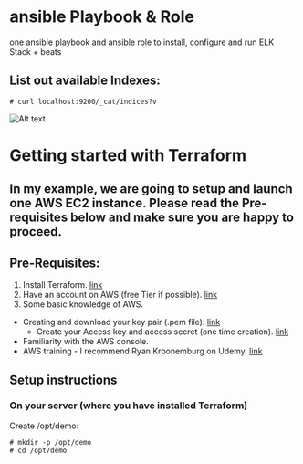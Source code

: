 # ansible Playbook & Role

one ansible playbook and ansible role to install, configure and run ELK Stack + beats

## List out available Indexes:

    # curl localhost:9200/_cat/indices?v

![Alt text](terraform_472.png?raw=true)
# Getting started with Terraform

In my example, we are going to setup and launch one AWS EC2 instance. Please read the Pre-requisites below and make sure you are happy to proceed.
---
## Pre-Requisites:

1. Install Terraform. [link](https://www.terraform.io/intro/getting-started/install.html)
2. Have an account on AWS (free Tier if possible). [link](https://aws.amazon.com/free)
3. Some basic knowledge of AWS.
  * Creating and download your key pair (.pem file). [link](https://docs.aws.amazon.com/AWSEC2/latest/UserGuide/ec2-key-pairs.html)
    * Create your Access key and access secret (one time creation). [link](https://docs.aws.amazon.com/IAM/latest/UserGuide/id_credentials_access-keys.html#Using_CreateAccessKey)
  * Familiarity with the AWS console.
  * AWS training - I recommend Ryan Kroonemburg on Udemy. [link](https://www.udemy.com/user/ryankroonenburg/)

## Setup instructions

### On your server (where you have installed Terraform)

Create /opt/demo:
````
# mkdir -p /opt/demo
# cd /opt/demo
````

